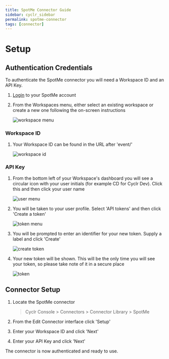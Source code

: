 ```yaml
---
title: SpotMe Connector Guide
sidebar: cyclr_sidebar
permalink: spotme-connector
tags: [connector]
---
```


# Setup

## Authentication Credentials

To authenticate the SpotMe connector you will need a Workspace ID and an API Key.

1. [Login](https://backstage.spotme.com/) to your SpotMe account

2. From the Workspaces menu, either select an existing workspace or create a new one following the on-screen instructions

   ![workspace menu](./images/spotme_interface_1.png)

### Workspace ID

1. Your Workspace ID can be found in the URL after 'event/'

   ![workspace id](./images/spotme_interface_2.png)

### API Key

1. From the bottom left of your Workspace's dashboard you will see a circular icon with your user initials (for example CD for Cyclr Dev). Click this and then click your user name

   ![user menu](./images/spotme_interface_3.png)

2. You will be taken to your user profile. Select 'API tokens' and then click 'Create a token'

   ![token menu](./images/spotme_interface_4.png)

3. You will be prompted to enter an identifier for your new token. Supply a label and click 'Create'

   ![create token](./images/spotme_interface_5.png)

4. Your new token will be shown. This will be the only time you will see your token, so please take note of it in a secure place

   ![token](./images/spotme_interface_6.png)

## Connector Setup

1. Locate the SpotMe connector

   > Cyclr Console > Connectors > Connector Library > SpotMe

2. From the Edit Connector interface click 'Setup'

3. Enter your Workspace ID and click 'Next'

4. Enter your API Key and click 'Next'

The connector is now authenticated and ready to use.

